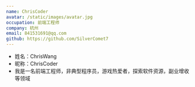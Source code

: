 ```yaml
---
name: ChrisCoder
avatar: /static/images/avatar.jpg
occupation: 前端工程师
company: 杭州
email: 841531691@qq.com
github: https://github.com/SilverComet7
---
```


- 姓名：ChrisWang
- 昵称：ChrisCoder
- 我是一名前端工程师，非典型程序员，游戏热爱者，探索软件资源，副业增收等领域
